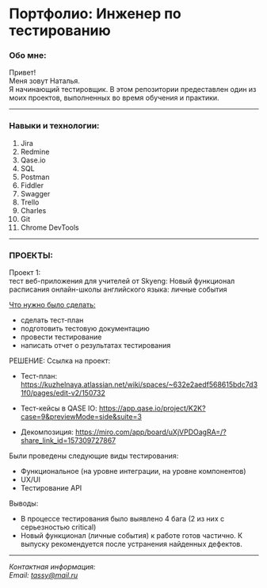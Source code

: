 # Портфолио: Инженер по тестированию

### Обо мне: #
     
Привет! <br> 
Меня зовут Наталья. <br>
Я начинающий тестировщик.
В этом репозитории предеставлен один из моих проектов, выполненных во время обучения и практики.
************
### Навыки и технологии: #
1. Jira
2. Redmine
3. Qase.io
4. SQL
5. Postman
6. Fiddler
7. Swagger
8. Trello
9. Charles
10. Git
11. Chrome DevTools
******
### ПРОЕКТЫ: #

Проект 1: <br>
тест веб-приложения для учителей от Skyeng: Новый функционал расписания онлайн-школы английского языка: личные события

<u> Что нужно было сделать: </u>

- сделать тест-план
- подготовить тестовую документацию
- провести тестирование
- написать отчет о результатах тестирования

РЕШЕНИЕ:
Cсылка на проект:
- Тест-план: https://kuzhelnaya.atlassian.net/wiki/spaces/~632e2aedf568615bdc7d31f0/pages/edit-v2/150732
- Тест-кейсы в QASE IO: https://app.qase.io/project/K2K?case=9&previewMode=side&suite=3

- Декомпозиция: https://miro.com/app/board/uXjVPDOagRA=/?share_link_id=157309727867

Были проведены следующие виды тестирования:
- Функциональное (на уровне интеграции, на уровне компонентов)
- UX/UI
- Тестирование API

Выводы:
- В процессе тестирования было выявлено 4 бага (2 из них с серьезностью critical)
- Новый функционал (личные события) к работе готов частично. К выпуску рекомендуется после устранения найденных дефектов.
*******


*Контактная информация: <br>
Email: tassy@mail.ru*
